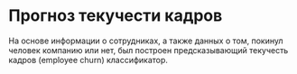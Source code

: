 # Прогноз текучести кадров
На основе информации о сотрудниках, а также данных о том, покинул человек компанию или нет, был построен предсказывающий текучесть кадров (employee churn) классификатор.
